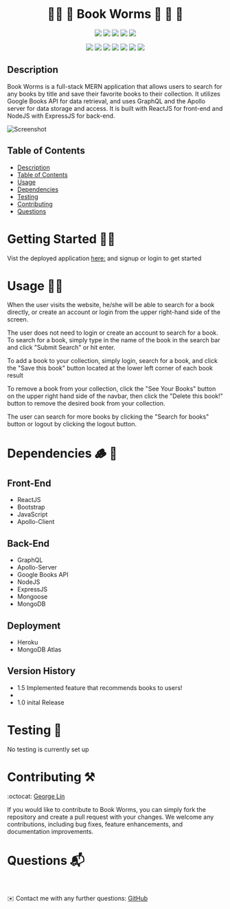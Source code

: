 


<h1 align="center">📗📘 📙 Book Worms 🐛 🐝 🐞 </h1>

<p align="center">
    <img src="https://img.shields.io/github/repo-size/lingeorge88/Book_Worms" />
    <img src="https://img.shields.io/github/languages/top/lingeorge88/Book_Worms"  />
    <img src="https://img.shields.io/github/issues/lingeorge88/Book_Worms" />
    <img src="https://img.shields.io/github/last-commit/lingeorge88/Book_Worms" >
    <a href="https://github.com/lingeorge88/Book_Worms""><img src="https://img.shields.io/github/stars/lingeorge88/Book_Worms?style=social" target="_blank" /></a>
</p>
  
<p align="center">
    <img src="https://img.shields.io/badge/Javascript-yellow" />
    <img src="https://img.shields.io/badge/Heroku-ff69b4" />
    <img src="https://img.shields.io/badge/expressJS-blue"  />
    <img src="https://img.shields.io/badge/-node.js-green" />
    <img src="https://img.shields.io/badge/-GraphQL-orange" />
    <img src="https://img.shields.io/badge/ReactJS-75D1FF"  />
    <img src="https://img.shields.io/badge/Apollo-purple" />
</p>

## Description
Book Worms is a full-stack MERN application that allows users to search for any books by title and save their favorite books to their collection. It utilizes Google Books API for data retrieval, and uses GraphQL and the Apollo server for data storage and access. It is built with ReactJS for front-end and NodeJS with ExpressJS for back-end. 

![Screenshot](./assets/Google%20Book%20Search.gif)
## Table of Contents
- [Description](#description)
- [Table of Contents](#table-of-contents)
- [Usage](#usage)
- [Dependencies](#dependencies)
- [Testing](#testing)
- [Contributing](#contributing)
- [Questions](#questions)

# Getting Started 🛫🚀
Vist the deployed application [here:](https://bookwormsglin.herokuapp.com/) and signup or login to get started 

# Usage 🐱‍💻 
When the user visits the website, he/she will be able to search for a book directly, or create an account or login from the upper right-hand side of the screen.

The user does not need to login or create an account to search for a book. To search for a book, simply type in the name of the book in the search bar and click "Submit Search" or hit enter.

To add a book to your collection, simply login, search for a book, and click the "Save this book" button located at the lower left corner of each book result

To remove a book from your collection, click the "See Your Books" button on the upper right hand side of the navbar, then click the "Delete this book!" button to remove the desired book from your collection.

The user can search for more books by clicking the "Search for books" button or logout by clicking the logout button.

# Dependencies 🪵 🧱 

## Front-End
- ReactJS
- Bootstrap
- JavaScript
- Apollo-Client

## Back-End
- GraphQL
- Apollo-Server
- Google Books API
- NodeJS
- ExpressJS
- Mongoose
- MongoDB

## Deployment
- Heroku
- MongoDB Atlas

## Version History
- 1.5 Implemented feature that recommends books to users!
- 
- 1.0 inital Release

# Testing 🧪 

No testing is currently set up 
# Contributing ⚒️

:octocat: [George Lin](https://github.com/lingeorge88)

If you would like to contribute to Book Worms, you can simply fork the repository and create a pull request with your changes. We welcome any contributions, including bug fixes, feature enhancements, and documentation improvements.

# Questions 📬
<br>

✉️ Contact me with any further questions:  [GitHub](https://github.com/lingeorge88)
